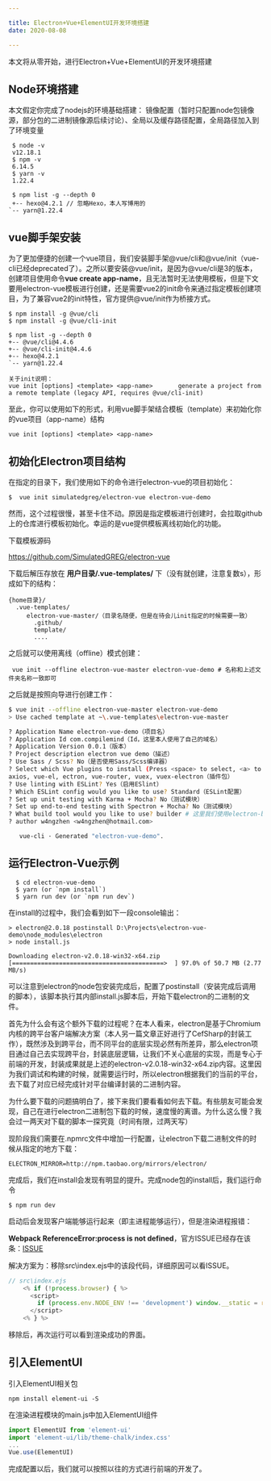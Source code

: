```yaml
---

title: Electron+Vue+ElementUI开发环境搭建
date: 2020-08-08

---
```


本文将从零开始，进行Electron+Vue+ElementUI的开发环境搭建

<!-- more -->

## Node环境搭建

本文假定你完成了nodejs的环境基础搭建：
镜像配置（暂时只配置node包镜像源，部分包的二进制镜像源后续讨论）、全局以及缓存路径配置，全局路径加入到了环境变量

```shell
 $ node -v
 v12.18.1
 $ npm -v
 6.14.5
 $ yarn -v
 1.22.4
 
 $ npm list -g --depth 0
 +-- hexo@4.2.1 // 忽略Hexo，本人写博用的
`-- yarn@1.22.4
```

## vue脚手架安装

为了更加便捷的创建一个vue项目，我们安装脚手架@vue/cli和@vue/init（vue-cli已经deprecated了）。之所以要安装@vue/init，是因为@vue/cli是3的版本，创建项目使用命令**vue create app-name**，且无法暂时无法使用模板，但是下文要用electron-vue模板进行创建，还是需要vue2的init命令来通过指定模板创建项目，为了兼容vue2的init特性，官方提供@vue/init作为桥接方式。

```shell
$ npm install -g @vue/cli
$ npm install -g @vue/cli-init

$ npm list -g --depth 0
+-- @vue/cli@4.4.6
+-- @vue/cli-init@4.4.6
+-- hexo@4.2.1
`-- yarn@1.22.4

关于init说明：
vue init [options] <template> <app-name>       generate a project from a remote template (legacy API, requires @vue/cli-init)
```

至此，你可以使用如下的形式，利用vue脚手架结合模板（template）来初始化你的vue项目（app-name）结构

```
vue init [options] <template> <app-name>
```

## 初始化Electron项目结构

在指定的目录下，我们使用如下的命令进行electron-vue的项目初始化：

```shell
$  vue init simulatedgreg/electron-vue electron-vue-demo
```

然而，这个过程很慢，甚至卡住不动。原因是指定模板进行创建时，会拉取github上的仓库进行模板初始化。幸运的是vue提供模板离线初始化的功能。

下载模板源码

https://github.com/SimulatedGREG/electron-vue

下载后解压存放在 **用户目录/.vue-templates/** 下（没有就创建，注意复数s），形成如下的结构：

```
{home目录}/
  .vue-templates/
     electron-vue-master/（目录名随便，但是在待会儿init指定的时候需要一致）
       .github/
       template/
       ....
```

之后就可以使用离线（offline）模式创建：

```shell
 vue init --offline electron-vue-master electron-vue-demo # 名称和上述文件夹名称一致即可
```

之后就是按照向导进行创建工作：

```bash
$ vue init --offline electron-vue-master electron-vue-demo
> Use cached template at ~\.vue-templates\electron-vue-master

? Application Name electron-vue-demo（项目名）
? Application Id com.compilemind（Id，这里本人使用了自己的域名）
? Application Version 0.0.1（版本）
? Project description electron vue demo（描述）
? Use Sass / Scss? No（是否使用Sass/Scss编译器）
? Select which Vue plugins to install (Press <space> to select, <a> to toggle all, <i> to invert selection)
axios, vue-el, ectron, vue-router, vuex, vuex-electron（插件包）
? Use linting with ESLint? Yes（启用ESlint）
? Which ESLint config would you like to use? Standard（ESLint配置）
? Set up unit testing with Karma + Mocha? No（测试模块）
? Set up end-to-end testing with Spectron + Mocha? No（测试模块）
? What build tool would you like to use? builder # 这里我们使用electron-builder构建可执行程序
? author w4ngzhen <w4ngzhen@hotmail.com>

   vue-cli · Generated "electron-vue-demo".
```

## 运行Electron-Vue示例

```
  $ cd electron-vue-demo
  $ yarn (or `npm install`)
  $ yarn run dev (or `npm run dev`)
```

在install的过程中，我们会看到如下一段console输出：

```shell
> electron@2.0.18 postinstall D:\Projects\electron-vue-demo\node_modules\electron
> node install.js

Downloading electron-v2.0.18-win32-x64.zip
[==========================================>  ] 97.0% of 50.7 MB (2.77 MB/s)
```

可以注意到electron的node包安装完成后，配置了postinstall（安装完成后调用的脚本），该脚本执行其内部install.js脚本后，开始下载electron的二进制的文件。

首先为什么会有这个额外下载的过程呢？在本人看来，electron是基于Chromium内核的跨平台客户端解决方案（本人另一篇文章正好进行了CefSharp的封装工作），既然涉及到跨平台，而不同平台的底层实现必然有所差异，那么electron项目通过自己去实现跨平台，封装底层逻辑，让我们不关心底层的实现，而是专心于前端的开发，封装成果就是上述的electron-v2.0.18-win32-x64.zip内容。这里因为我们调试和构建的时候，就需要运行时，所以electron根据我们的当前的平台，去下载了对应已经完成针对平台编译封装的二进制内容。

为什么要下载的问题搞明白了，接下来我们要看看如何去下载。有些朋友可能会发现，自己在进行electron二进制包下载的时候，速度慢的离谱。为什么这么慢？我会过一两天对下载的脚本一探究竟（时间有限，过两天写）

现阶段我们需要在.npmrc文件中增加一行配置，让electron下载二进制文件的时候从指定的地方下载：

```shell
ELECTRON_MIRROR=http://npm.taobao.org/mirrors/electron/
```

完成后，我们在install会发现有明显的提升。完成node包的install后，我们运行命令

```shell
$ npm run dev
```

启动后会发现客户端能够运行起来（即主进程能够运行），但是渲染进程报错：

**Webpack ReferenceError:process is not defined**，官方ISSUE已经存在该条：[ISSUE](https://github.com/SimulatedGREG/electron-vue/issues/871)

解决方案为：移除src\index.ejs中的该段代码，详细原因可以看ISSUE。

```js
// src\index.ejs
    <% if (!process.browser) { %>
      <script>
        if (process.env.NODE_ENV !== 'development') window.__static = require('path').join(__dirname, '/static').replace(/\\/g, '\\\\')
      </script>
    <% } %>
```

移除后，再次运行可以看到渲染成功的界面。


## 引入ElementUI

引入ElementUI相关包

```shell
npm install element-ui -S
```
在渲染进程模块的main.js中加入ElementUI组件

```js
import ElementUI from 'element-ui' 
import 'element-ui/lib/theme-chalk/index.css' 
...
Vue.use(ElementUI)
```

完成配置以后，我们就可以按照以往的方式进行前端的开发了。

